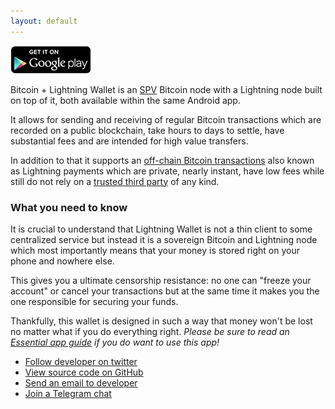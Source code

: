 ```yaml
---
layout: default
---
```


<a style="text-decoration:none;border-bottom-width:0px" href="https://play.google.com/store/apps/details?id=com.lightning.wallet"><img src="./en_generic_rgb_wo_45.png"></a>

Bitcoin + Lightning Wallet is an [SPV](https://en.bitcoin.it/wiki/Scalability#Simplified_payment_verification) Bitcoin node with a Lightning node built on top of it, both available within the same Android app. 

It allows for sending and receiving of regular Bitcoin transactions which are recorded on a public blockchain, take hours to days to settle, have substantial fees and are intended for high value transfers.

In addition to that it supports an [off-chain Bitcoin transactions](https://en.bitcoin.it/wiki/Off-Chain_Transactions) also known as Lightning payments which are private, nearly instant, have low fees while still do not rely on a [trusted third party](http://nakamotoinstitute.org/trusted-third-parties/) of any kind.

### [](#what-you-need-to-know)What you need to know

It is crucial to understand that Lightning Wallet is not a thin client to some centralized service but instead it is a sovereign Bitcoin and Lightning node which most importantly means that your money is stored right on your phone and nowhere else.

This gives you a ultimate censorship resistance: no one can "freeze your account" or cancel your transactions but at the same time it makes you the one responsible for securing your funds.

Thankfully, this wallet is designed in such a way that money won't be lost no matter what if you do everything right. *Please be sure to read an [Essential app guide](setting-up-bitcoin-wallet.html#setting-up-bitcoin-wallet) if you do want to use this app!*

- [Follow developer on twitter](https://twitter.com/akumaigorodski)
- [View source code on GitHub](https://github.com/btcontract/lnwallet)
- [Send an email to developer](mailto:anton.kumaigorodskiy@outlook.com)
- [Join a Telegram chat](https://t.me/joinchat/ADiYIhEjP7Xm2udsf82rUQ)

